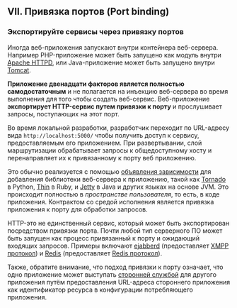 ## VII. Привязка портов (Port binding)
### Экспортируйте сервисы через привязку портов

Иногда веб-приложения запускают внутри контейнера веб-сервера. Например PHP-приложение может быть запущено как модуль внутри [Apache HTTPD](http://httpd.apache.org/), или Java-приложение может быть запущено внутри [Tomcat](http://tomcat.apache.org/).

**Приложение двенадцати факторов является полностью самодостаточным** и не полагается на инъекцию веб-сервера во время выполнения для того чтобы создать веб-сервис. Веб-приложение **экспортирует HTTP-сервис путем привязки к порту** и прослушивает запросы, поступающих на этот порт.

Во время локальной разработки, разработчик переходит по URL-адресу вида `http://localhost:5000/` чтобы получить доступ к сервису, предоставляемым его приложением. При развертывании, слой маршрутизации обрабатывает запросы к общедоступному хосту и перенаправляет их к привязанному к порту веб приложению.

Это обычно реализуется с помощью [объявления зависимости](./dependencies) для добавления библиотеки веб-сервера к приложению, такой как [Tornado](http://www.tornadoweb.org/) в Python, [Thin](http://code.macournoyer.com/thin/) в Ruby, и [Jetty](http://jetty.codehaus.org/jetty/) в Java и других языках на основе JVM. Это происходит полностью в *пространстве пользователя*, то есть, в коде приложения. Контрактом со средой исполнения является привязка приложения к порту для обработки запросов.

HTTP-это не единственный сервис, который может быть экспортирован посредством привязки порта. Почти любой тип серверного ПО может быть запущен как процесс привязанный к порту и ожидающий входящих запросов. Примеры включают [ejabberd](http://www.ejabberd.im/) (предоставляет [XMPP протокол](http://xmpp.org/)) и [Redis](http://redis.io/) (предоставляет [Redis протокол](http://redis.io/topics/protocol)).

Также, обратите внимание, что подход привязки к порту означает, что одно приложение может выступать [сторонней службой](./backing-services) для другого приложения путём предоставления URL-адреса стороннего приложения как идентификатор ресурса в конфигурации потребляющего приложения.
